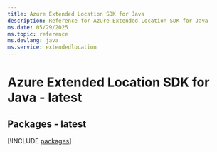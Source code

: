 ```yaml
---
title: Azure Extended Location SDK for Java
description: Reference for Azure Extended Location SDK for Java
ms.date: 05/29/2025
ms.topic: reference
ms.devlang: java
ms.service: extendedlocation
---
```

# Azure Extended Location SDK for Java - latest
## Packages - latest
[!INCLUDE [packages](extended-location-index.md)]